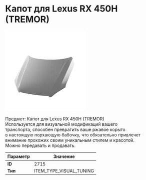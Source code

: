 # Капот для Lexus RX 450H (TREMOR)

![Item Image](../img/2715.webp?raw=true)

Предмет: Капот для Lexus RX 450H (TREMOR)<br>Используется для визуальной модификаций вашего<br>транспорта, способен превратить ваше ржавое корыто<br>в настоящую порхающую бабочку, что обязательно привлечет<br>внимание прохожих своим уникальным стилем и красотой.<br>Можно передавать и продавать.


| Параметр | Значение |
|----------|----------|
| **ID** | 2715 |
| **Тип** | ITEM_TYPE_VISUAL_TUNING |


